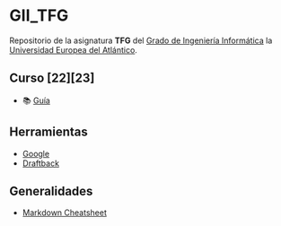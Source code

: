 # GII_TFG
Repositorio de la asignatura **TFG** del [Grado de Ingeniería Informática](https://www.uneatlantico.es/escuela-politecnica-superior/estudios-grado-oficial-en-ingenieria-informatica) la [Universidad Europea del Atlántico](https://www.uneatlantico.es).

## Curso [22][23]
* 📚 [Guía](guia/readme.md)

## Herramientas
* [Google](https://workspace.google.com/intl/es)
* [Draftback](https://chrome.google.com/webstore/detail/draftback/nnajoiemfpldioamchanognpjmocgkbg)

## Generalidades
* [Markdown Cheatsheet](https://github.com/adam-p/markdown-here/wiki/Markdown-Cheatsheet)
